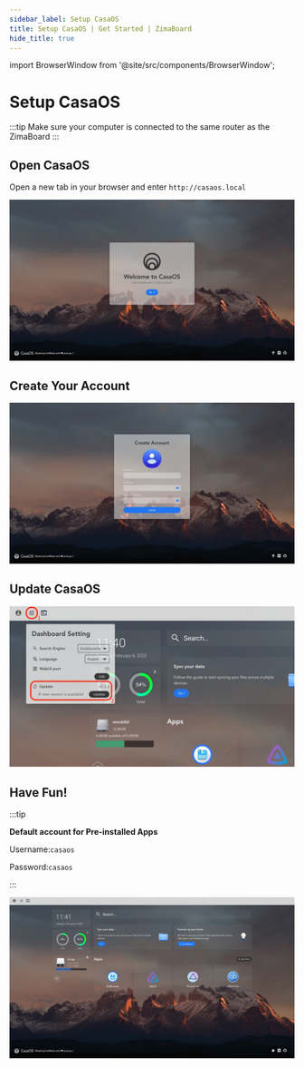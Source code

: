 ```yaml
---
sidebar_label: Setup CasaOS
title: Setup CasaOS | Get Started | ZimaBoard
hide_title: true
---
```

import BrowserWindow from '@site/src/components/BrowserWindow';

# Setup CasaOS

:::tip
Make sure your computer is connected to the same router as the ZimaBoard
:::

## Open CasaOS

Open a new tab in your browser and enter `http://casaos.local`

<BrowserWindow minHeight={100} url="http://casaos.local">

![CasaOS Welcome](./images/casaos-welcome.jpg)

</BrowserWindow>

## Create Your Account

<BrowserWindow url="http://casaos.local">

![CasaOS Create Account](./images/casaos-create-account.jpg)

</BrowserWindow>

## Update CasaOS

<BrowserWindow url="http://casaos.local">

![CasaOS Update](./images/casaos-update.jpg)

</BrowserWindow>


## Have Fun!

:::tip

**Default account for Pre-installed Apps**

Username:`casaos`

Password:`casaos`

:::

<BrowserWindow url="http://casaos.local">

![CasaOS Main](./images/casaos-main.jpg)

</BrowserWindow>